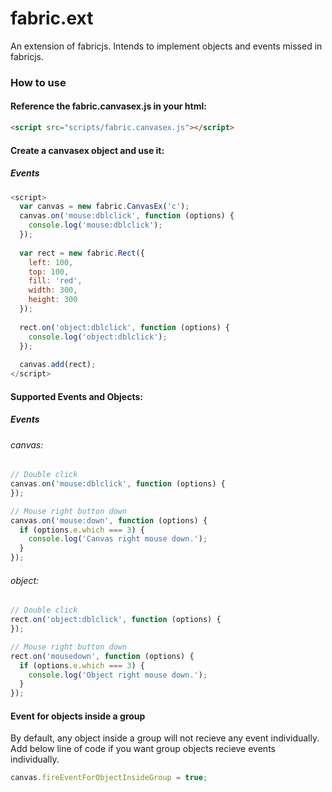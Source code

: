 fabric.ext
==========

An extension of fabricjs. Intends to implement objects and events missed in fabricjs.

### How to use

#### Reference the fabric.canvasex.js in your html:
```html
<script src="scripts/fabric.canvasex.js"></script>
```

#### Create a canvasex object and use it:
##### Events
```javascript
<script>
  var canvas = new fabric.CanvasEx('c');
  canvas.on('mouse:dblclick', function (options) {
    console.log('mouse:dblclick');
  });
  
  var rect = new fabric.Rect({
    left: 100,
    top: 100,
    fill: 'red',
    width: 300,
    height: 300
  });
  
  rect.on('object:dblclick', function (options) {
    console.log('object:dblclick');
  });
  
  canvas.add(rect);
</script>
```
#### Supported Events and Objects:
##### Events
###### canvas:
```javascript
// Double click
canvas.on('mouse:dblclick', function (options) {
});

// Mouse right button down
canvas.on('mouse:down', function (options) {
  if (options.e.which === 3) {
    console.log('Canvas right mouse down.');
  }
});
```
###### object:
```javascript
// Double click
rect.on('object:dblclick', function (options) {
});

// Mouse right button down
rect.on('mousedown', function (options) {
  if (options.e.which === 3) {
    console.log('Object right mouse down.');
  }
});

```
#### Event for objects inside a group
By default, any object inside a group will not recieve any event individually. Add below line of code if you want group objects recieve events individually.
```javascript
canvas.fireEventForObjectInsideGroup = true;
```
